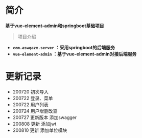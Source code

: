 # 简介 #
**基于vue-element-admin和springboot基础项目**
> 项目介绍
- **`com.aswqazx.server` ：采用springboot的后端服务**
- **`vue-element-admin` ：基于vue-element-admin对接后端服务**
# 更新记录 #
 - 200720 初次导入
 - 200722 登录、菜单
 - 200722 用户列表
 - 200724 用户增删改查
 - 200727 更新版本 添加swagger
 - 200808 更新 添加jwt
 - 200810 更新 添加单位模块
